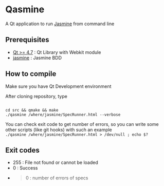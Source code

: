 # Qasmine

A Qt application to run [Jasmine](http://pivotal.github.com/jasmine/) from command line

## Prerequisites

* [Qt >= 4.7](http://qt.nokia.com/) : Qt Library with Webkit module
* [jasmine](http://pivotal.github.com/jasmine/) : Jasmine BDD


## How to compile

Make sure you have Qt Development environment

After cloning repository, type

<code>
cd src && qmake && make 
./qasmine /where/jasmine/SpecRunner.html --verbose
</code>

You can check exit code to get number of errors, so you can write some other scripts (like git hooks) with such an example
<code>
./qasmine /where/jasmine/SpecRunner.html > /dev/null ; echo $?
</code>

## Exit codes
* 255 : File not found or cannot be loaded
* 0 : Success
* > 0 : number of errors of specs
